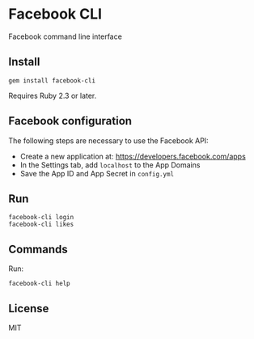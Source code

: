 # Facebook CLI

Facebook command line interface

## Install

```
gem install facebook-cli
```

Requires Ruby 2.3 or later.

## Facebook configuration

The following steps are necessary to use the Facebook API:

- Create a new application at: https://developers.facebook.com/apps
- In the Settings tab, add `localhost` to the App Domains
- Save the App ID and App Secret in `config.yml`

## Run

```
facebook-cli login
facebook-cli likes
```

## Commands

Run:

```
facebook-cli help
```

## License

MIT